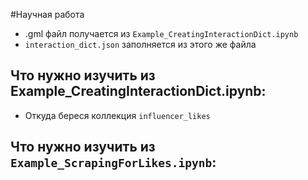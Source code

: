 #Научная работа
* .gml файл получается из `Example_CreatingInteractionDict.ipynb`
* `interaction_dict.json` заполняется из этого же файла






## Что нужно изучить из Example_CreatingInteractionDict.ipynb:
* Откуда береся коллекция `influencer_likes`



## Что нужно изучить из ```Example_ScrapingForLikes.ipynb```:
